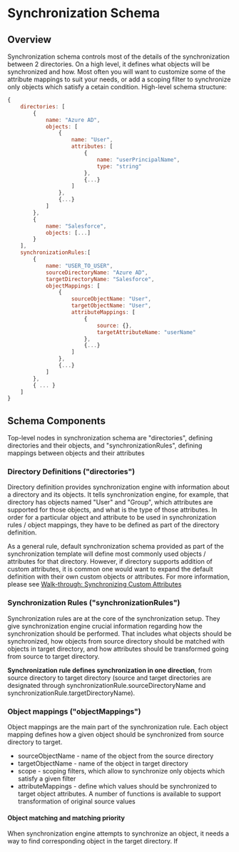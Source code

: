 Synchronization Schema 
===========================================

## Overview

Synchronization schema controls most of the details of the synchronization between 2 directories. On a high level, it defines what objects will be synchronized and how. Most often you will want to customize some of the attribute mappings to suit your needs, or add a scoping filter to synchronize only objects which satisfy a cetain condition. High-level schema structure:

```javascript
{
    directories: [
        {
            name: "Azure AD",
            objects: [
                {
                    name: "User",
                    attributes: [
                        {
                            name: "userPrincipalName",
                            type: "string"
                        },
                        {...}
                    ]
                },
                {...}
            ]
        },
        {
            name: "Salesforce",
            objects: [...]
        }
    ],
    synchronizationRules:[
        {
            name: "USER_TO_USER",
            sourceDirectoryName: "Azure AD",
            targetDirectoryName: "Salesforce",
            objectMappings: [
                {
                    sourceObjectName: "User",
                    targetObjectName: "User",
                    attributeMappings: [
                        {
                            source: {},
                            targetAttributeName: "userName"
                        },
                        {...}
                    ]
                },
                {...}
            ]
        },
        { ... }
    ]
}
```

## Schema Components

Top-level nodes in synchronization schema are "directories", defining directories and their objects, and "synchronizationRules", defining mappings between objects and their attributes

### Directory Definitions ("directories")
Directory definition provides synchronization engine with information about a directory and its objects. It tells synchronization engine, for example, that directory has objects named "User" and "Group", which attributes are supported for those objects, and what is the type of those attributes. In order for a particular object and attribute to be used in synchronization rules / object mappings, they have to be defined as part of the directory definition. 

As a general rule, default synchronization schema provided as part of the synchronization template will define most commonly used objects / attributes for that directory. However, if directory supports addition of custom attributes, it is common one would want to expand the default definition with their own custom objects or attributes. For more information, please see [Walk-through: Synchronizing Custom Attributes](synchronization-walkthrough-custom-attributes)

### Synchronization Rules ("synchronizationRules")
Synchronization rules are at the core of the synchronization setup. They give synchronization engine crucial information regarding how the synchronization should be performed. That includes what objects should be synchronized, how objects from source directory should be matched with objects in target directory, and how attributes should be transformed going from source to target directory.

**Synchronization rule defines synchronization in one direction**, from source directory to target directory (source and target directories are designated through synchronizationRule.sourceDirectoryName and synchronizationRule.targetDirectoryName).

### Object mappings ("objectMappings")
Object mappings are the main part of the synchronization rule. Each object mapping defines how a given object should be synchronized from source directory to target.

- sourceObjectName - name of the object from the source directory
- targetObjectName - name of the object in target directory
- scope - scoping filters, which allow to synchronize only objects which satisfy a given filter
- attributeMappings - define which values should be synchronized to target object attributes. A number of functions is available to support transformation of original source values

#### Object matching and matching priority
When synchronization engine attempts to synchronize an object, it needs a way to find corresponding object in the target directory. If
